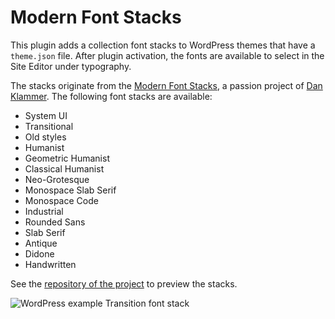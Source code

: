 # Modern Font Stacks

This plugin adds a collection font stacks to WordPress themes that have a ``theme.json`` file. After plugin activation, the fonts are available to select in the Site Editor under typography. 

The stacks originate from the [Modern Font Stacks](https://modernfontstacks.com), a passion project of [Dan Klammer](https://danklammer.com). The following font stacks are available:

* System UI
* Transitional
* Old styles
* Humanist
* Geometric Humanist
* Classical Humanist
* Neo-Grotesque
* Monospace Slab Serif
* Monospace Code
* Industrial
* Rounded Sans
* Slab Serif
* Antique
* Didone
* Handwritten

See the [repository of the project](https://github.com/system-fonts/modern-font-stacks) to preview the stacks.

![WordPress example Transition font stack](https://github.com/LittleBigThing/Modern-Font-Stacks-for-WP/assets/5901923/7230c7c1-7758-4d23-928c-2bccf1658eba)


